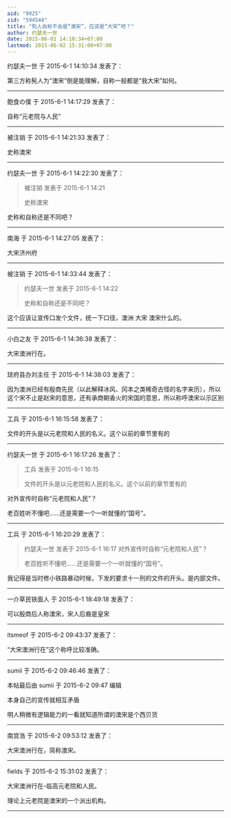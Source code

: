 ```yaml
---
aid: "9025"
zid: "594544"
title: "髡人自称不会是“澳宋”，应该是“大宋”吧？"
author: 约瑟夫一世
date: 2015-06-01 14:10:34+07:00
lastmod: 2015-06-02 15:31:00+07:00
---
```


约瑟夫一世 于 2015-6-1 14:10:34 发表了：

第三方称髡人为“澳宋”倒是能理解，自称一般都是“我大宋”如何。

---

飽食の僕 于 2015-6-1 14:17:29 发表了：

自称“元老院与人民”

---

被注销 于 2015-6-1 14:21:33 发表了：

史称澳宋

---

约瑟夫一世 于 2015-6-1 14:22:30 发表了：

> 被注销 发表于 2015-6-1 14:21
>
> 史称澳宋

史称和自称还是不同吧？

---

南海 于 2015-6-1 14:27:05 发表了：

大宋济州府

---

被注销 于 2015-6-1 14:33:44 发表了：

> 约瑟夫一世 发表于 2015-6-1 14:22
>
> 史称和自称还是不同吧？

这个应该让宣传口发个文件，统一下口径，澳洲 大宋 澳宋什么的。

---

小白之友 于 2015-6-1 14:36:38 发表了：

大宋澳洲行在。

---

琼府县办刘主任 于 2015-6-1 14:38:03 发表了：

因为澳洲已经有殷商先民（以此解释冰风、冈本之类稀奇古怪的名字来历），所以这个宋不止是赵宋的意思，还有承商朝香火的宋国的意思，所以称呼澳宋以示区别

---

工兵 于 2015-6-1 16:15:58 发表了：

文件的开头是以元老院和人民的名义。这个以前的章节里有的

---

约瑟夫一世 于 2015-6-1 16:17:26 发表了：

> 工兵 发表于 2015-6-1 16:15
>
> 文件的开头是以元老院和人民的名义。这个以前的章节里有的

对外宣传时自称“元老院和人民”？

老百姓听不懂吧……还是需要一个一听就懂的“国号”。

---

工兵 于 2015-6-1 16:20:29 发表了：

> 约瑟夫一世 发表于 2015-6-1 16:17 对外宣传时自称“元老院和人民”？
>
> 老百姓听不懂吧……还是需要一个一听就懂的“国号”。

我记得是当时修小铁路暴动时候，下发的要求十一刑的文件的开头。是内部文件。

---

一介草民铁面人 于 2015-6-1 18:49:18 发表了：

可以殷商后人称澳宋，宋人后裔是皇宋

---

itsmeof 于 2015-6-2 09:43:37 发表了：

“大宋澳洲行在”这个称呼比较准确。

---

sumii 于 2015-6-2 09:46:46 发表了：

本帖最后由 sumii 于 2015-6-2 09:47 编辑

本身自己的宣传就相互矛盾

明人稍微有逻辑能力的一看就知道所谓的澳宋是个西贝货

---

南宫浩 于 2015-6-2 09:53:12 发表了：

大宋澳洲行在，简称澳宋。

---

fields 于 2015-6-2 15:31:02 发表了：

大宋澳洲行在-临高元老院和人民。

理论上元老院是澳宋的一个派出机构。

---
